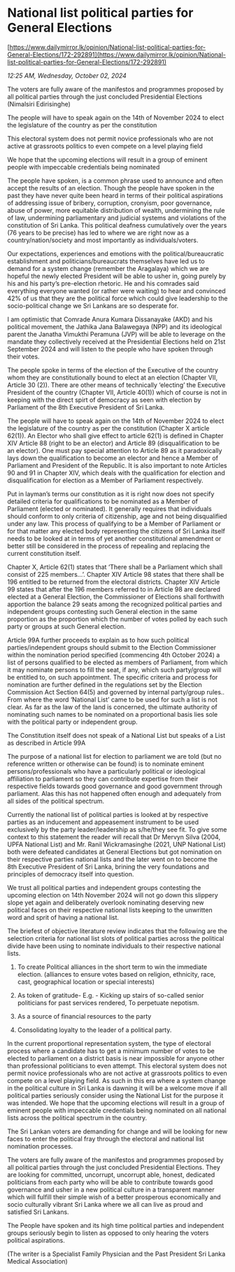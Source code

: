 # National list political parties  for General Elections

[https://www.dailymirror.lk/opinion/National-list-political-parties-for-General-Elections/172-292891](https://www.dailymirror.lk/opinion/National-list-political-parties-for-General-Elections/172-292891)

*12:25 AM, Wednesday, October 02, 2024*

The voters are fully aware of the manifestos and programmes proposed by all political parties through the just concluded Presidential Elections (Nimalsiri Edirisinghe)

The people will have to speak again on the 14th of November 2024 to elect the legislature of the country as per the constitution

This electoral system does not permit novice professionals who are not active at grassroots politics to even compete on a level playing field

We hope that the upcoming elections will result in a group of eminent people with impeccable credentials being nominated

The people have spoken, is a common phrase used to announce and often accept the results of an election. Though the people have spoken in the past they have never quite been heard in terms of their political aspirations of addressing issue of bribery, corruption, cronyism, poor governance, abuse of power, more equitable distribution of wealth, undermining the rule of law, undermining parliamentary and judicial systems and violations of the constitution of Sri Lanka. This political deafness cumulatively over the years (76 years to be precise) has led to where we are right now as a country/nation/society and most importantly as individuals/voters.

Our expectations, experiences and emotions with the political/bureaucratic establishment and politicians/bureaucrats themselves have led us to demand for a system change (remember the Aragalaya) which we are hopeful the newly elected President will be able to usher in, going purely by his and his party’s pre-election rhetoric. He and his comrades said everything everyone wanted (or rather were waiting) to hear and convinced 42% of us that they are the political force which could give leadership to the socio-political change we Sri Lankans are so desperate for.

I am optimistic that Comrade Anura Kumara Dissanayake (AKD) and his political movement, the Jathika Jana Balawegaya (NPP) and its ideological parent the Janatha Vimukthi Peramuna (JVP) will be able to leverage on the mandate they collectively received at the Presidential Elections held on 21st September 2024 and will listen to the people who have spoken through their votes.

The people spoke in terms of the election of the Executive of the country whom they are constitutionally bound to elect at an election (Chapter VII, Article 30 (2)). There are other means of technically ‘electing’ the Executive President of the country (Chapter VII, Article 40(1)) which of course is not in keeping with the direct spirt of democracy as seen with election by Parliament of the 8th Executive President of Sri Lanka.

The people will have to speak again on the 14th of November 2024 to elect the legislature of the country as per the constitution (Chapter X article 62(1)). An Elector who shall give effect to article 62(1) is defined in Chapter XIV Article 88 (right to be an elector) and Article 89 (disqualification to be an elector). One must pay special attention to Article 89 as it paradoxically lays down the qualification to become an elector and hence a Member of Parliament and President of the Republic. It is also important to note Articles 90 and 91 in Chapter XIV, which deals with the qualification for election and disqualification for election as a Member of Parliament respectively.

Put in layman’s terms our constitution as it is right now does not specify detailed criteria for qualifications to be nominated as a Member of Parliament (elected or nominated). It generally requires that individuals should conform to only criteria of citizenship, age and not being disqualified under any law. This process of qualifying to be a Member of Parliament or for that matter any elected body representing the citizens of Sri Lanka itself needs to be looked at in terms of yet another constitutional amendment or better still be considered in the process of repealing and replacing the current constitution itself.

Chapter X, Article 62(1) states that ‘There shall be a Parliament which shall consist of 225 members…’. Chapter XIV Article 98 states that there shall be 196 entitled to be returned from the electoral districts. Chapter XIV Article 99 states that after the 196 members referred to in Article 98 are declared elected at a General Election, the Commissioner of Elections shall forthwith apportion the balance 29 seats among the recognized political parties and independent groups contesting such General election in the same proportion as the proportion which the number of votes polled by each such party or groups at such General election.

Article 99A further proceeds to explain as to how such political parties/independent groups should submit to the Election Commissioner within the nomination period specified (commencing 4th October 2024) a list of persons qualified to be elected as members of Parliament, from which it may nominate persons to fill the seat, if any, which such party/group will be entitled to, on such appointment. The specific criteria and process for nomination are further defined in the regulations set by the Election Commission Act Section 64(5) and governed by internal party/group rules.. From where the word ‘National List’ came to be used for such a list is not clear. As far as the law of the land is concerned, the ultimate authority of nominating such names to be nominated on a proportional basis lies sole with the political party or independent group.

The Constitution itself does not speak of a National List but speaks of a List as described in Article 99A

The purpose of a national list for election to parliament we are told (but no reference written or otherwise can be found) is to nominate eminent persons/professionals who have a particularly political or ideological affiliation to parliament so they can contribute expertise from their respective fields towards good governance and good government through parliament. Alas this has not happened often enough and adequately from all sides of the political spectrum.

Currently the national list of political parties is looked at by respective parties as an inducement and appeasement instrument to be used exclusively by the party leader/leadership as s/he/they see fit. To give some context to this statement the reader will recall that Dr Mervyn Silva (2004, UPFA National List) and Mr. Ranil Wickramasinghe (2021, UNP National List) both were defeated candidates at General Elections but got nomination on their respective parties national lists and the later went on to become the 8th Executive President of Sri Lanka, brining the very foundations and principles of democracy itself into question.

We trust all political parties and independent groups contesting the upcoming election on 14th November 2024 will not go down this slippery slope yet again and deliberately overlook nominating deserving new political faces on their respective national lists keeping to the unwritten word and sprit of having a national list.

The briefest of objective literature review indicates that the following are the selection criteria for national list slots of political parties across the political divide have been using to nominate individuals to their respective national lists.

1. To create Political alliances in the short term to win the immediate election. (alliances to ensure votes based on religion, ethnicity, race, cast, geographical location or special interests)

2. As token of gratitude- E.g. - Kicking up stairs of so-called senior politicians for past services rendered, To perpetuate nepotism.

3. As a source of financial resources to the party

4. Consolidating loyalty to the leader of a political party.

In the current proportional representation system, the type of electoral process where a candidate has to get a minimum number of votes to be elected to parliament on a district basis is near impossible for anyone other than professional politicians to even attempt. This electoral system does not permit novice professionals who are not active at grassroots politics to even compete on a level playing field. As such in this era where a system change in the political culture in Sri Lanka is dawning it will be a welcome move if all political parties seriously consider using the National List for the purpose it was intended. We hope that the upcoming elections will result in a group of eminent people with impeccable credentials being nominated on all national lists across the political spectrum in the country.

The Sri Lankan voters are demanding for change and will be looking for new faces to enter the political fray through the electoral and national list nomination processes.

The voters are fully aware of the manifestos and programmes proposed by all political parties through the just concluded Presidential Elections. They are looking for committed, uncorrupt, uncorrupt able, honest, dedicated politicians from each party who will be able to contribute towards good governance and usher in a new political culture in a transparent manner which will fulfill their simple wish of a better prosperous economically and socio culturally vibrant Sri Lanka where we all can live as proud and satisfied Sri Lankans.

The People have spoken and its high time political parties and independent groups seriously begin to listen as opposed to only hearing the voters political aspirations.

(The writer is a Specialist Family Physician and the Past President Sri Lanka Medical Association)

